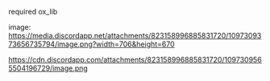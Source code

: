 required ox_lib

image:
https://media.discordapp.net/attachments/823158996885831720/1097309373656735794/image.png?width=706&height=670

https://cdn.discordapp.com/attachments/823158996885831720/1097309565504196729/image.png